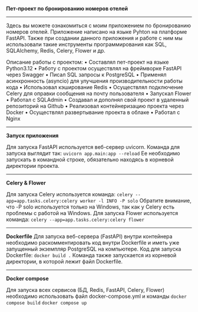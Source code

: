**Пет-проект по бронированию номеров отелей**
___

Здесь вы можете ознакомиться с моим приложением по бронированию номеров отелей. Приложение написано на языке Pyhton на платформе FastAPI. Также при создании данного приложения и работе с ним мы использовали такие инструменты программирования как SQL, SQLAlchemy, Redis, Celery, Flower и др.

Описание работы с проектом:
•	Составлял пет-проект на языке Python3.12
•	Работу с проектом осуществлял на фреймворке FastAPI через Swagger
•	Писал SQL запросы к PostgreSQL
•	Применял асинхронность (asyncio) для улучшения производительности работы кода
•	Использовал кэширование Redis
•	Осуществлял подключение Celery для оправки сообщения на почту пользователя
•	Запускал Flower
•	Работал с SQLAdmin
•	Создавал и дополнял свой проект в удаленный репозиторий на Github
•	Реализовал контейнеризацию проекта через Docker
•	Осуществлял развертывание проекта в облаке
•	Работал с Nginx
___

**Запуск приложения**

Для запуска FastAPI используется веб-сервер uvicorn. Команда для запуска выглядит так:
```uvicorn app.main:app --reload```
Ее необходимо запускать в командной строке, обязательно находясь в корневой директории проекта.
___
**Celery & Flower**

Для запуска Celery используется команда:
```celery --app=app.tasks.celery:celery worker -l INFO -P solo```
Обратите внимание, что -P solo используется только на Windows, так как у Celery есть проблемы с работой на Windows.
Для запуска Flower используется команда:
```celery --app=app.tasks.celery:celery flower```
___
**Dockerfile**
Для запуска веб-сервера (FastAPI) внутри контейнера необходимо раскомментировать код внутри Dockerfile и иметь уже запущенный экземпляр PostgreSQL на компьютере. Код для запуска Dockerfile:
```docker build .```
Команда также запускается из корневой директории, в которой лежит файл Dockerfile.
___
**Docker compose**

Для запуска всех сервисов (БД, Redis, FastAPI, Celery, Flower) необходимо использовать файл docker-compose.yml и команды
```docker compose build```
```docker compose up```

